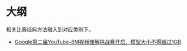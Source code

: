 
# 大纲


相关比赛经典方法融入到对应类别下。



- [Google第二届YouTube-8M视频理解挑战赛开启，模型大小不得超过1GB](https://mp.weixin.qq.com/s?__biz=MzAwNDI4ODcxNA==&mid=2652247637&idx=1&sn=8f52f8d6a240a4823f76c961398c1628&chksm=80cc8ff0b7bb06e6297765ee9758bb81a62842e2f0fb9e18e2d03e8579005d5ff1cc7c965632&mpshare=1&scene=1&srcid=05258mh4UrwszcWRL9vWcMrm#rd)
